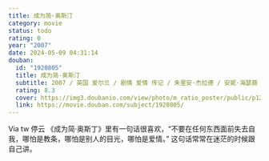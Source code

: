 ```yaml
---
title: 成为简·奥斯汀
category: movie
status: todo
rating: 0
year: "2007"
date: 2024-05-09 04:31:14
douban:
  id: "1920805"
  title: 成为简·奥斯汀
  subtitle: 2007 / 英国 爱尔兰 / 剧情 爱情 传记 / 朱里安·杰拉德 / 安妮·海瑟薇 詹姆斯·麦卡沃伊
  rating: 8.3
  cover: https://img3.doubanio.com/view/photo/m_ratio_poster/public/p1284506783.jpg
  link: https://movie.douban.com/subject/1920805/
---
```


Via tw 停云 《成为简·奥斯丁》里有一句话很喜欢，“不要在任何东西面前失去自我，哪怕是教条，哪怕是别人的目光，哪怕是爱情。”
这句话常常在迷茫的时候跟自己讲。